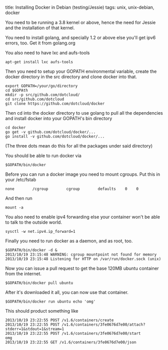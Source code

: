 title: Installing Docker in Debian (testing/Jessie)
tags: unix, unix-debian, docker

You need to be running a 3.8 kernel or above, hence the need for Jessie and the installation of that kernel.

You need to install golang, and specially 1.2 or above else you'll get ipv6 errors, too. Get it from golang.org

You also need to have lxc and aufs-tools

    apt-get install lxc aufs-tools

Then you need to setup your GOPATH environmental variable, create the docker directory in the src directory and clone docker into that.

    export GOPATH=/your/go/directory
    cd $GOPAth
    mkdir -p src/github.com/dotcloud/
    cd src/github.com/dotcloud
    git clone https://github.com/dotcloud/docker
    
Then cd into the docker directory to use golang to pull all the dependencies and install docker into your GOPATH's bin directory

    cd docker
    go get -v github.com/dotcloud/docker/...
    go install -v github.com/dotcloud/docker/...
    
(The three dots mean do this for all the packages under said directory)

You should be able to run docker via

    $GOPATH/bin/docker
    
Before you can run a docker image you need to mount cgroups. Put this in your /etc/fstab

    none        /cgroup        cgroup        defaults    0    0
    
And then run

    mount -a
    
You also need to enable ipv4 forwarding else your container won't be able to talk to the outside world.

    sysctl -w net.ipv4.ip_forward=1
    
Finally you need to run docker as a daemon, and as root, too.

    $GOPATH/bin/docker -d &
    2013/10/19 23:15:48 WARNING: cgroup mountpoint not found for memory
    2013/10/19 23:15:48 Listening for HTTP on /var/run/docker.sock (unix)

Now you can issue a pull request to get the base 120MB ubuntu container from the internet.

    $GOPATH/bin/docker pull ubuntu
    
After it's downloaded it all, you can now use that container.

    $GOPATH/bin/docker run ubuntu echo 'omg'
    
This should product something like

    2013/10/19 23:22:55 POST /v1.6/containers/create
    2013/10/19 23:22:55 POST /v1.6/containers/3fe0676d7e00/attach?stderr=1&stdout=1&stream=1
    2013/10/19 23:22:55 POST /v1.6/containers/3fe0676d7e00/start
    omg
    2013/10/19 23:22:55 GET /v1.6/containers/3fe0676d7e00/json
